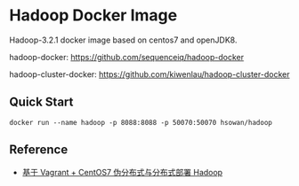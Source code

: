 # Hadoop Docker Image

Hadoop-3.2.1 docker image based on centos7 and openJDK8.

hadoop-docker: https://github.com/sequenceiq/hadoop-docker

hadoop-cluster-docker: https://github.com/kiwenlau/hadoop-cluster-docker

## Quick Start

```shell
docker run --name hadoop -p 8088:8088 -p 50070:50070 hsowan/hadoop

```

## Reference

* [基于 Vagrant + CentOS7 伪分布式与分布式部署 Hadoop](https://hsowan.me/2019/10/31/have-fun-with-hadoop-cluster/)
